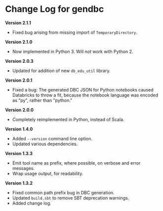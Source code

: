 # Change Log for gendbc

**Version 2.1.1**

- Fixed bug arising from missing import of `TemporaryDirectory`.

**Version 2.1.0**

- Now implemented in Python 3. Will _not_ work with Python 2.

**Version 2.0.3**

- Updated for addition of new `db_edu_util` library.

**Version 2.0.1**

- Fixed a bug: The generated DBC JSON for Python notebooks caused Databricks
  to throw a fit, because the notebook language was encoded as "py", rather
  than "python."

**Version 2.0.0**

- Completely reimplemented in Python, instead of Scala.

**Version 1.4.0**

- Added `--version` command line option.
- Updated various dependencies.

**Version 1.3.3**

- Emit tool name as prefix, where possible, on verbose and error messages.
- Wrap usage output, for readability.

**Version 1.3.2**

- Fixed common path prefix bug in DBC generation.
- Updated `build.sbt` to remove SBT deprecation warnings.
- Added change log.
